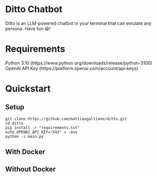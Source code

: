 <h1>Ditto Chatbot</h1>

Ditto is an LLM-powered chatbot in your terminal that can emulate any persona. Have fun :smile:!

<h1>Requirements</h1>
Python 3.10 (https://www.python.org/downloads/release/python-3100)<br \>
OpenAI API Key (https://platform.openai.com/account/api-keys)
<h1>Quickstart</h1>
<h2>Setup</h2>

```
git clone https://github.com/mattiasgalliano/ditto.git
cd ditto
pip install -r "requirements.txt"
echo OPENAI_API_KEY="XXX" > .env
python -i main.py
```

<h2>With Docker</h2>
<h2>Without Docker</h2>
